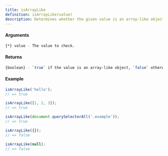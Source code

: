 ```yaml
---
title: isArrayLike
definition: isArrayLike(value)
description: Determines whether the given value is an array-like object.
---
```



#### Arguments


```bash
{*} value - The value to check.
```


#### Returns


```bash
{boolean} - `true` if the value is an array-like object, `false` otherwise.
```


#### Example


```ts
isArrayLike('hello');
// => true

isArrayLike([1, 2, 3]);
// => true

isArrayLike(document.querySelectorAll('.example'));
// => true

isArrayLike({});
// => false

isArrayLike(null);
// => false
```